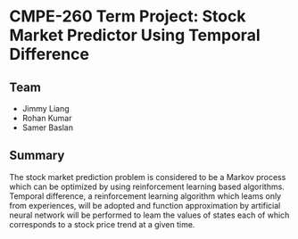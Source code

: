 # CMPE-260 Term Project: Stock Market Predictor Using Temporal Difference

## Team
* Jimmy Liang
* Rohan Kumar
* Samer Baslan

## Summary 
The stock market prediction problem is considered to be a Markov process which can be optimized by using reinforcement learning based algorithms. Temporal difference, a reinforcement learning algorithm which leams only from experiences, will be adopted and function approximation by artificial neural network will be performed to leam the values of states each of which corresponds to a stock price trend at a given time.
